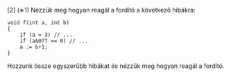 [2] (∗1) Nézzük meg hogyan reagál a fordító a következő hibákra:

    void f(int a, int b)
    {
        if (a = 3) // ...
        if (a&077 == 0) // ...
        a := b+1;
    }

Hozzunk össze egyszerűbb hibákat és nézzük meg hogyan reagál a fordító.
